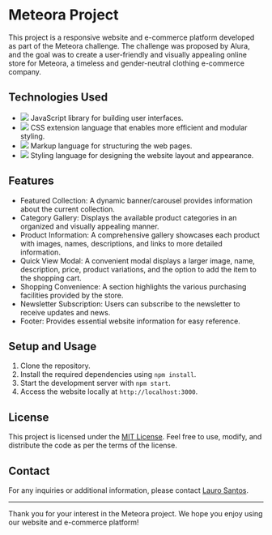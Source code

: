 # Meteora Project

This project is a responsive website and e-commerce platform developed as part of the Meteora challenge. The challenge was proposed by Alura, and the goal was to create a user-friendly and visually appealing online store for Meteora, a timeless and gender-neutral clothing e-commerce company.

## Technologies Used

- ![](https://img.shields.io/badge/REACT-61dafb?style=for-the-badge&logo=react&logoColor=414141) JavaScript library for building user interfaces.
- ![](https://img.shields.io/badge/SASS-c69?style=for-the-badge&logo=sass&logoColor=white) CSS extension language that enables more efficient and modular styling.
- ![](https://img.shields.io/badge/HTML-e06b12?style=for-the-badge&logo=html5&logoColor=white) Markup language for structuring the web pages.
-  ![](https://img.shields.io/badge/CSS-1283e0?&style=for-the-badge&logo=css3&logoColor=white) Styling language for designing the website layout and appearance.

## Features

- Featured Collection: A dynamic banner/carousel provides information about the current collection.
- Category Gallery: Displays the available product categories in an organized and visually appealing manner.
- Product Information: A comprehensive gallery showcases each product with images, names, descriptions, and links to more detailed information.
- Quick View Modal: A convenient modal displays a larger image, name, description, price, product variations, and the option to add the item to the shopping cart.
- Shopping Convenience: A section highlights the various purchasing facilities provided by the store.
- Newsletter Subscription: Users can subscribe to the newsletter to receive updates and news.
- Footer: Provides essential website information for easy reference.

## Setup and Usage

1. Clone the repository.
2. Install the required dependencies using `npm install`.
3. Start the development server with `npm start`.
4. Access the website locally at `http://localhost:3000`.

## License

This project is licensed under the [MIT License](https://mit-license.org/). Feel free to use, modify, and distribute the code as per the terms of the license.

## Contact

For any inquiries or additional information, please contact [Lauro Santos](mailto:lauros+github@gmail.com).

---

Thank you for your interest in the Meteora project. We hope you enjoy using our website and e-commerce platform!
